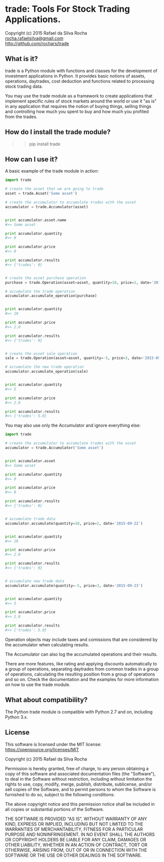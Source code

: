 trade: Tools For Stock Trading Applications.
============================================
Copyright (c) 2015 Rafael da Silva Rocha  
rocha.rafaelsilva@gmail.com  
http://github.com/rochars/trade


What is it?
-----------
trade is a Python module with functions and classes for the development
of investment applications in Python. It provides basic notions of assets,
operations, daytrades, cost deduction and functions related to processing
stock trading data.

You may use the trade module as a framework to create applications that
implement specific rules of stock markets around the world or use it "as is"
in any  application that requires the notion of buying things, selling things
and controlling how much you spent to buy and how much you profited from the
trades.


How do I install the trade module?
------------------------------

  >> pip install trade


How can I use it?
-----------------
A basic example of the trade module in action:

```python
import trade

# create the asset that we are going to trade
asset = trade.Asset('Some asset')

# create the accumulator to accumulate trades with the asset
accumulator = trade.Accumulator(asset)


print accumulator.asset.name
#>> Some asset

print accumulator.quantity
#>> 0

print accumulator.price
#>> 0

print accumulator.results
#>> {'trades': 0}


# create the asset purchase operation
purchase = trade.Operation(asset=asset, quantity=10, price=2, date='2015-09-22')

# accumulate the trade operation
accumulator.accumulate_operation(purchase)


print accumulator.quantity
#>> 10

print accumulator.price
#>> 2.0

print accumulator.results
#>> {'trades': 0}


# create the asset sale operation
sale = trade.Operation(asset=asset, quantity=-5, price=3, date='2015-09-23')

# accumulate the new trade operation
accumulator.accumulate_operation(sale)


print accumulator.quantity
#>> 5

print accumulator.price
#>> 2.0

print accumulator.results
#>> {'trades': 5.0}
```

You may also use only the Accumulator and ignore everything else:
```python
import trade

# create the accumulator to accumulate trades with the asset
accumulator = trade.Accumulator('Some asset')


print accumulator.asset
#>> Some asset

print accumulator.quantity
#>> 0

print accumulator.price
#>> 0

print accumulator.results
#>> {'trades': 0}


# accumulate trade data
accumulator.accumulate(quantity=10, price=2, date='2015-09-22')


print accumulator.quantity
#>> 10

print accumulator.price
#>> 2.0

print accumulator.results
#>> {'trades': 0}


# accumulate new trade data
accumulator.accumulate(quantity=-5, price=3, date='2015-09-23')


print accumulator.quantity
#>> 5

print accumulator.price
#>> 2.0

print accumulator.results
#>> {'trades': 5.0}
```

Operation objects may include taxes and comissions that are considered by the
accumulator when calculating results.

The Accumulator can also log the accumulated operations and their results.

There are more features, like rating and applying discounts automatically
to a group of operations, separating daytrades from common trades in a group of
operations, calculating the resulting position from a group of operations and so
on. Check the documentation and the examples for more information on how to
use the trade module.


What about compatibility?
-------------------------
The Python trade module is compatible with Python 2.7 and on, including Python 3.x.


License
-------
This software is licensed under the MIT license: https://opensource.org/licenses/MIT


Copyright (c) 2015 Rafael da Silva Rocha

Permission is hereby granted, free of charge, to any person obtaining a copy
of this software and associated documentation files (the "Software"), to deal
in the Software without restriction, including without limitation the rights
to use, copy, modify, merge, publish, distribute, sublicense, and/or sell
copies of the Software, and to permit persons to whom the Software is
furnished to do so, subject to the following conditions:

The above copyright notice and this permission notice shall be included in
all copies or substantial portions of the Software.

THE SOFTWARE IS PROVIDED "AS IS", WITHOUT WARRANTY OF ANY KIND, EXPRESS OR
IMPLIED, INCLUDING BUT NOT LIMITED TO THE WARRANTIES OF MERCHANTABILITY,
FITNESS FOR A PARTICULAR PURPOSE AND NONINFRINGEMENT. IN NO EVENT SHALL THE
AUTHORS OR COPYRIGHT HOLDERS BE LIABLE FOR ANY CLAIM, DAMAGES OR OTHER
LIABILITY, WHETHER IN AN ACTION OF CONTRACT, TORT OR OTHERWISE, ARISING FROM,
OUT OF OR IN CONNECTION WITH THE SOFTWARE OR THE USE OR OTHER DEALINGS IN
THE SOFTWARE.

